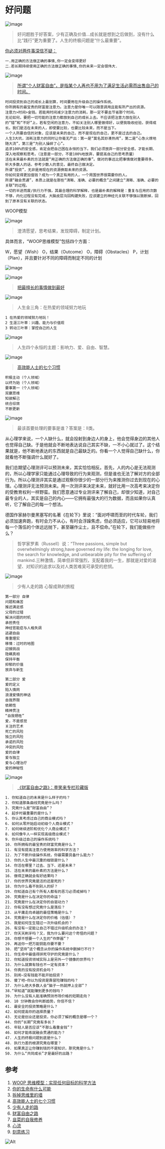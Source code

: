 # 好问题

![image](https://user-images.githubusercontent.com/99104855/152664330-13acea7b-63b8-4cb3-9555-1c70e7558fb5.png)
> 好问题胜于好答案，少有正确及价值...成长就是想到之后做到，没有什么比“践行”更为重要了。人生的终极问题是“什么最重要”。

[你必须对两件事深信不疑：](https://book.douban.com/review/9177988/)

```
一.用正确的方法做正确的事情,你一定会变得更好
二.若长期持续使用正确的方法做正确的事情,你的未来一定会很伟大.
```

![image](https://user-images.githubusercontent.com/99104855/152665268-5cdd8657-977a-4d14-a1e0-61032b39a5c6.png)
> [所谓“个人财富自由”，是指某个人再也不用为了满足生活必需而出售自己的时间。](https://book.douban.com/review/9169932/)

```
时间投资到自己的成长上最划算，时间要用在升级自己的操作系统。
你所拥有的最宝贵的财富是注意力。注意力是你唯一可以随意调用且能有所产出的资源。
注意力>时间>金钱。若能用时间减少注意力的消耗，那一定不要去节省那个时间。
无论如何，要把一切可能的注意力都放到自己的成长上去。不应该把注意力放在别人的“错”和“不好”上，若有空闲的注意力，不如关注别人哪里做得好，以便我吸收经验，获得成长。我们是活在未来的人，即使要比较，也要比较未来，而不是当下。
一个人所要自信的对象，应该是未来的自己，而不是现在的自己，更不是过去的自己。
人生3大坑，消耗注意力的同时让你毫无产出：第一是“莫名其妙凑热闹”，第二是“心急火燎地随大流”，第三是“为别人操碎了心”。
追求100%的安全感，肯定会把自己困在永恒的当下。我们必须放弃一部分安全感，才能长期、深入地观察和思考。（注意是一部分，不是100%地放弃，要提高自己的思考质量）
活在未来最朴素的方法就是“用正确的方法做正确的事”。做对的事远比把事情做对重要得多。
听大多数人的话，参考少数人的意见，最终自己做决定。
所谓“投资”，无非是用现在的资源换取未来的资源。
你如何变得更加值钱？成为一个真正有用的人，一个周围世界很需要你的人。
所谓“融会贯通”，本质上就是在那些“清晰、准确、必要的概念”之间建立“清晰、准确、必要的关联”的过程。
一切的半途而废/执行力不强，其最合理的科学解释，也是最朴素的解释是：重复与应用的次数不够，内化过程没有完成，大脑皮层沟回构建失败，应该建立的神经元关联不够强以致断掉，回到了原本没有关联的状态。
```

WOOP模型

![image](https://user-images.githubusercontent.com/99104855/152664347-c8943cd4-a73d-4a2d-94f3-616367499a6d.png)
> 澄清愿望，思考结果，发现障碍，制定计划。

具体而言，“WOOP思维模型”包括四个方面：

W，愿望（Wish）
O，结果（Outcome）
O，障碍（Obstacles）
P，计划（Plan），并且要针对不同的障碍而制定不同的计划

![image](https://user-images.githubusercontent.com/99104855/152664373-22dffdbb-9b7f-4c36-98aa-9f2de2fdae66.png)

![image](https://user-images.githubusercontent.com/99104855/152664515-63c3c582-ada8-4eb1-9236-0da417fcd4ca.png)
> [把最擅长的事情做到最好](https://yuedu.163.com/source/5852678ec98148f19732f38ffb2867e4_4) 

![image](https://user-images.githubusercontent.com/99104855/152664612-f3f5c982-8c53-4c08-85ee-ea61514da506.png)
> 人生金三角：在热爱的领域努力地玩

```
1 在热爱的领域努力地玩！
2 生涯三叶草：兴趣、能力与价值观
3 转动三叶草：掌控自己的人生
```

![image](https://user-images.githubusercontent.com/99104855/152664615-fb5ff8c4-8569-4e5f-a7a3-21029d368996.png)
> 人生四个永恒的主题：影响力、爱、自由、智慧。

![image](https://user-images.githubusercontent.com/99104855/152665058-8abd3d87-916f-4246-8bd2-95bcd4a4201b.png)
> [高效能人士的七个习惯](https://zhuanlan.zhihu.com/p/338557444)

```
积极主动（个人领域）
以终为始（个人领域）
要事第一（个人领域）
双赢思维
知彼解己
统合综效
不断更新
```

![image](https://user-images.githubusercontent.com/99104855/152665081-6c29d409-1830-4f7d-abc3-35213bf3c8e6.png)
> 最该首要处理的要事是谁？答案是：Ⅱ类。

从心理学来说，一个人缺什么，就会投射到身边人的身上，他会觉得身边的其他人也觉得自己缺。于是他就会不断地表达说自己其实不缺，一不小心就过了。这个结果就是，他不断地表达的东西就是自己最缺乏的。你看一个人觉得自己缺什么，你就看他不断强调什么就好了。

我们总期望心理测评可以预测未来，其实恰恰相反。首先，人的内心是无法观测的，所以心理学家只能通过心理导致的行为来观测，但是谁也无法了解对方的全部行为。所以心理测评其实是通过观察你很少的一部分行为来推测你过去到现在的心理。心理测评无法预测未来。用一次测评来决定未来，就好比用一次高考来决定你的受教育权利一样野蛮。我们愿意通过专业测评来了解自己，却很少知道，对自己最专业的人，其实是自己的内心——它拥有最强大的行为数据，而且如果你认真听，它了解自己的每一个想法。

德国作家赫尔曼黑塞写的名著《在轮下》里说：“面对呼啸而至的时代车轮，我们必须加速奔跑，有时会力不从心，有时会浮躁焦虑，但必须适应，它可以轻易地将每一个落伍的个体远远抛下，甚至碾作尘土，且不偿命。”在轮下，我们能做些什么？

> 哲学家罗素（Russell）说：“Three passions, simple but overwhelmingly strong,have governed my life: the longing for love, the search for knowledge, and unbearable pity for the suffering of mankind.三种激情，简单但非常强烈，支配着我的一生，那就是对爱的渴望、对知识的追求以及对人类苦难吴可承受的悲悯。

![image](https://user-images.githubusercontent.com/99104855/152665143-1410cdcc-8422-43e1-b88f-9daaf2331f15.png)
> 少有人走的路 心智成熟的旅程

```
第一部分 自律
问题和痛苦
推迟满足感
父母的过错
解决问题的时机
承担责任
神经官能症与人格失调
逃避自由
尊重理实
移情：过时的地图
迎接挑战
隐瞒真相
保持平衡
抑郁的价值
放弃与新生

第二部分 爱
爱的定义
陷入情网
浪漫爱情的神话
自我界限
依赖性
精神贯注
“自我牺牲”
爱，不是感觉
关注的艺术
死亡的风险
独立的风险
承诺的风险
冲突的风险
爱的自律
爱与独立
爱与心理治疗
爱的神秘性
```

![image](https://user-images.githubusercontent.com/99104855/152665227-214b54b3-cf5f-49b7-8051-4330a049ce67.png)
> [《财富自由之路》：李笑来专栏珍藏版](https://book.douban.com/review/8709401/)

```
1. 你知道自己的未来是什么样子的吗？
2. 你知道那条曲线究竟是什么吗？
3. 究竟什么是“财富自由”？
4. 起步时最重要的是什么？
5. 你认真考虑过自己的商业模式吗？
6. 如何从零开始启动初级个人商业模式？
7. 如何继续进阶和优化个人商业模式？
8. 如何像牛人一样实现高级商业模式？
9. 你升级过自己的操作系统吗？
10. 你所拥有的最宝贵的财富究竟是什么？
11. 有没有提高注意力使用效率的科学方法？
12. 为了不断升级操作系统，你最需要具备什么能力？
13. 你的人生中最沉重的枷锁是什么？
14. 你活在哪里？过去、当下、还是未来？
15. 活在未来的最朴素的方法是什么？
16. 做得正确就会有好结果吗？
17. 你的世界究竟是活的还是死的？
18. 你为什么看不到别人的好？
19. 你知道自己有个所有人都有的恶习必须戒掉吗？
20. 究竟是什么在决定你的命运？
21. 究竟是什么在决定你的自驱动力？
22. 你有没有想过究竟什么是落后？
23. 从平庸走向卓越的最佳策略是什么？
24. 究竟是什么在决定你的价格（估值）？
25. 我是如何生生错过一次升级机会的？
26. 有没有一定能让自己不错过升级机会的办法？
27. 你天天刷牙吗？又，我为什么要问这个奇怪的问题？
28. 你想不想要一个人生的“作弊器”？
29. 再送你一把万能钥匙你要不要？
30. 把“坚持”这个概念从你的操作系统中删掉行不行？
31. 你生命中最值得拼死守护的究竟是什么？
32. 你知道投资领域实际上是另外一个镜像的世界吗？
33. 为什么就算有钱也不一定有资本？
34. 你真的没有投资机会吗？
35. 别闹—没有钱能不能开始投资？
36. 傻了吧—你以为投资是靠冒险赚钱的吗？
37. 为什么绝大多数人会“脑子一热就押上全部”？
38.“早知道”就能赚到更多的钱吗？
39. 为什么没有人能准确预测市场价格的短期走向？
40. 10 分钟教会你判断趋势，你信不信？
41. 最安全的投资策略是什么？
42. 如何提高你的选择质量？
43. 无论是创业还是投资，你必须了解的概念是哪一个？
44. 你的“长期”究竟有多长？
45. 年轻人是否应该“不那么看重金钱”？
46. 如何才能练就融会贯通的能力？
47. 人生的终极问题到底是什么？
48. 执行力差的根源究竟在哪里？
49. 如果真正让你赚到钱的不是知识，那究竟是什么？
50. 为什么“共同成长”才是最好的出路？
```

## 参考

1. [WOOP 思维模型：实现任何目标的科学方法](https://www.36kr.com/p/1083641758024711)
2. [你的生命有什么可能](https://book.douban.com/subject/25870384/) 
3. [拆掉思维里的墙](https://book.douban.com/subject/4953695/)
4. [高效能人士的七个习惯](https://book.douban.com/subject/5325618/)
5. [少有人走的路](https://book.douban.com/subject/1775691/)
6. [财富自由之路](https://book.douban.com/subject/27094706/)
7. [韭菜的自我修养](https://read.douban.com/ebook/56926052/?dcs=subject-rec&dcm=douban&dct=27094706)
8. [心流](https://read.douban.com/ebook/46037783/?dcs=subject-rec&dcm=douban&dct=27094706)
9. [刻意练习](https://read.douban.com/ebook/27092221/?dcs=subject-rec&dcm=douban&dct=27094706)

![Alt](https://repobeats.axiom.co/api/embed/f1a24a46afbc96e7510f89cdbb25563142c4345b.svg "Repobeats analytics image")
